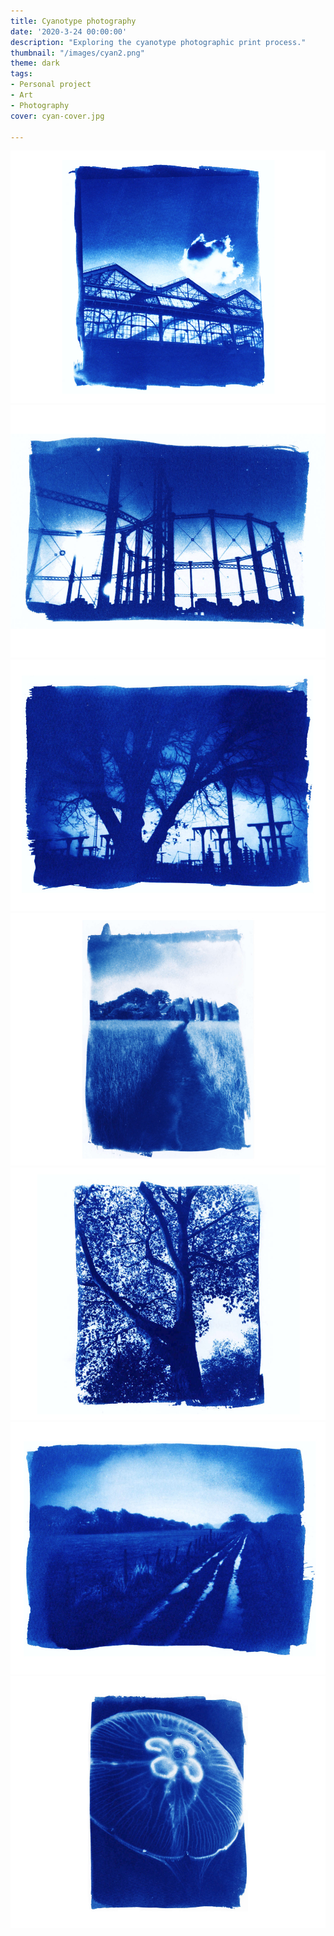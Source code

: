 ```yaml
---
title: Cyanotype photography
date: '2020-3-24 00:00:00'
description: "Exploring the cyanotype photographic print process."
thumbnail: "/images/cyan2.png"
theme: dark
tags:
- Personal project
- Art
- Photography
cover: cyan-cover.jpg

---
```

<img src="/images/waterloo2.jpg" class="fullwidth">
<img src="/images/oval.jpg" class="fullwidth">
<img src="/images/stormy.jpg" class="fullwidth">
<img src="/images/kent-path.jpg" class="fullwidth">
<img src="/images/plane-tree.jpg" class="fullwidth">
<img src="/images/new-years.jpg" class="fullwidth">
<img src="/images/jellyfish.jpg" class="fullwidth">